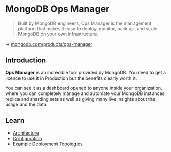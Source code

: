 # MongoDB Ops Manager

> Built by MongoDB engineers, Ops Manager is the management platform that makes it easy to deploy, monitor, back up, and scale MongoDB on your own infrastructure.

→ [mongodb.com/products/ops-manager](https://www.mongodb.com/en-us/products/ops-manager)

## Introduction

**Ops Manager** is an incredible tool provided by MongoDB. You need to get a licence to use it in Production but the benefits clearly worth it.

You can see it as a dashboard opened to anyone inside your organization, where you can completely manage and automate your MongoDB instances, replica and sharding sets as well as giving many live insights about the usage and the data.

## Learn

* [Architecture](https://docs.opsmanager.mongodb.com/current/core/system-overview/)
* [Configuration](https://docs.opsmanager.mongodb.com/current/reference/configuration/)
* [Example Deployment Topologies](https://docs.opsmanager.mongodb.com/current/core/deployments/)
